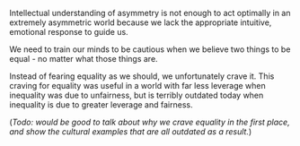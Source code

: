 Intellectual understanding of asymmetry is not enough to act optimally in an extremely asymmetric world because we lack the appropriate intuitive, emotional response to guide us. 

We need to train our minds to be cautious when we believe two things to be equal - no matter what those things are.

Instead of fearing equality as we should, we unfortunately crave it. This craving for equality was useful in a world with far less leverage when inequality was due to unfairness, but is terribly outdated today when inequality is due to greater leverage and fairness.

(*Todo: would be good to talk about why we crave equality in the first place, and show the cultural examples that are all outdated as a result.*)









